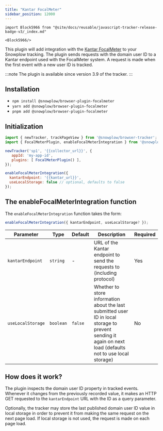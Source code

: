 ```yaml
---
title: "Kantar FocalMeter"
sidebar_position: 12000
---
```


```mdx-code-block
import Block5966 from "@site/docs/reusable/javascript-tracker-release-badge-v3/_index.md"

<Block5966/>
```

This plugin will add integration with the [Kantar FocalMeter](https://www.virtualmeter.co.uk/focalmeter) to your Snowplow tracking.
The plugin sends requests with the domain user ID to a Kantar endpoint used with the FocalMeter system.
A request is made when the first event with a new user ID is tracked.

:::note
The plugin is available since version 3.9 of the tracker.
:::

## Installation

- `npm install @snowplow/browser-plugin-focalmeter`
- `yarn add @snowplow/browser-plugin-focalmeter`
- `pnpm add @snowplow/browser-plugin-focalmeter`

## Initialization

```javascript
import { newTracker, trackPageView } from '@snowplow/browser-tracker';
import { FocalMeterPlugin, enableFocalMeterIntegration } from '@snowplow/browser-plugin-focalmeter';

newTracker('sp1', '{{collector_url}}', { 
   appId: 'my-app-id', 
   plugins: [ FocalMeterPlugin() ],
});

enableFocalMeterIntegration({
  kantarEndpoint: '{{kantar_url}}',
  useLocalStorage: false // optional, defaults to false
});
```

## The enableFocalMeterIntegration function

The `enableFocalMeterIntegration` function takes the form:

```javascript
enableFocalMeterIntegration({ kantarEndpoint, useLocalStorage? });
```

| Parameter         | Type       | Default             | Description                                                                                                                                                 | Required |
|-------------------|------------|---------------------|-------------------------------------------------------------------------------------------------------------------------------------------------------------|----------|
| `kantarEndpoint`  | `string`   | \-                  | URL of the Kantar endpoint to send the requests to (including protocol)                                                                                     | Yes      |
| `useLocalStorage` | `boolean`  | `false`             | Whether to store information about the last submitted user ID in local storage to prevent sending it again on next load (defaults not to use local storage) | No       |

## How does it work?

The plugin inspects the domain user ID property in tracked events.
Whenever it changes from the previously recorded value, it makes an HTTP GET requested to the `kantarEndpoint` URL with the ID as a query parameter.

Optionally, the tracker may store the last published domain user ID value in local storage in order to prevent it from making the same request on the next page load.
If local storage is not used, the request is made on each page load.
